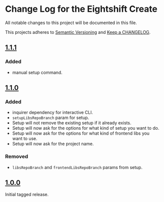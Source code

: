 
# Change Log for the Eightshift Create
All notable changes to this project will be documented in this file.

This projects adheres to [Semantic Versioning](https://semver.org/) and [Keep a CHANGELOG](https://keepachangelog.com/).

## [1.1.1]

### Added
- manual setup command.

## [1.1.0]

### Added
- inquirer dependency for interactive CLI.
- `setupLibsRepoBranch` param for setup.
- Setup will not remove the existing setup if it already exists.
- Setup will now ask for the options for what kind of setup you want to do.
- Setup will now ask for the options for what kind of frontend libs you want to use.
- Setup will now ask for the project name.

### Removed
- `libsRepoBranch` and `frontendLibsRepoBranch` params from setup.

## [1.0.0]

Initial tagged release.

[1.1.1]: https://github.com/infinum/eightshift-create/compare/1.1.0...1.1.1
[1.1.0]: https://github.com/infinum/eightshift-create/compare/1.0.0...1.1.0
[1.0.0]: https://github.com/infinum/eightshift-create/releases/tag/1.0.0
